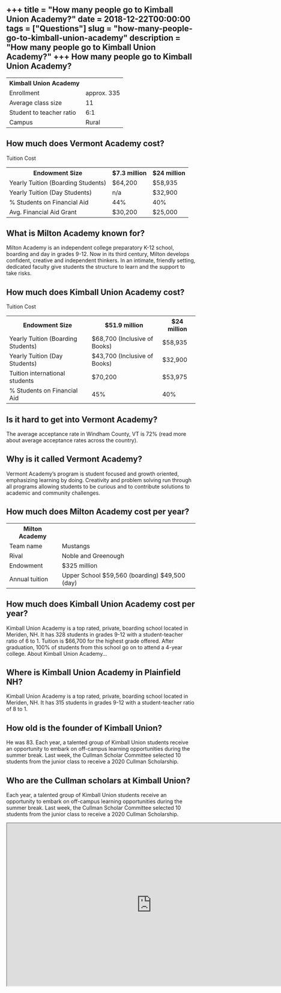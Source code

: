 +++
title = "How many people go to Kimball Union Academy?"
date = 2018-12-22T00:00:00
tags = ["Questions"]
slug = "how-many-people-go-to-kimball-union-academy"
description = "How many people go to Kimball Union Academy?"
+++
How many people go to Kimball Union Academy?
--------------------------------------------

<table><tr><th>Kimball Union Academy</th></tr><tr><td>Enrollment</td><td>approx. 335</td></tr><tr><td>Average class size</td><td>11</td></tr><tr><td>Student to teacher ratio</td><td>6:1</td></tr><tr><td>Campus</td><td>Rural</td></tr></table>

How much does Vermont Academy cost?
-----------------------------------

Tuition Cost

<table><tr><th>Endowment Size</th><th>$7.3 million</th><th>$24 million</th></tr><tr><td>Yearly Tuition (Boarding Students)</td><td>$64,200</td><td>$58,935</td></tr><tr><td>Yearly Tuition (Day Students)</td><td>n/a</td><td>$32,900</td></tr><tr><td>% Students on Financial Aid</td><td>44%</td><td>40%</td></tr><tr><td>Avg. Financial Aid Grant</td><td>$30,200</td><td>$25,000</td></tr></table>

What is Milton Academy known for?
---------------------------------

Milton Academy is an independent college preparatory K-12 school, boarding and day in grades 9-12. Now in its third century, Milton develops confident, creative and independent thinkers. In an intimate, friendly setting, dedicated faculty give students the structure to learn and the support to take risks.

How much does Kimball Union Academy cost?
-----------------------------------------

Tuition Cost

<table><tr><th>Endowment Size</th><th>$51.9 million</th><th>$24 million</th></tr><tr><td>Yearly Tuition (Boarding Students)</td><td>$68,700 (Inclusive of Books)</td><td>$58,935</td></tr><tr><td>Yearly Tuition (Day Students)</td><td>$43,700 (Inclusive of Books)</td><td>$32,900</td></tr><tr><td>Tuition international students</td><td>$70,200</td><td>$53,975</td></tr><tr><td>% Students on Financial Aid</td><td>45%</td><td>40%</td></tr></table>

Is it hard to get into Vermont Academy?
---------------------------------------

The average acceptance rate in Windham County, VT is 72% (read more about average acceptance rates across the country).

Why is it called Vermont Academy?
---------------------------------

Vermont Academy’s program is student focused and growth oriented, emphasizing learning by doing. Creativity and problem solving run through all programs allowing students to be curious and to contribute solutions to academic and community challenges.

How much does Milton Academy cost per year?
-------------------------------------------

<table><tr><th>Milton Academy</th></tr><tr><td>Team name</td><td>Mustangs</td></tr><tr><td>Rival</td><td>Noble and Greenough</td></tr><tr><td>Endowment</td><td>$325 million</td></tr><tr><td>Annual tuition</td><td>Upper School $59,560 (boarding) $49,500 (day)</td></tr></table>

How much does Kimball Union Academy cost per year?
--------------------------------------------------

Kimball Union Academy is a top rated, private, boarding school located in Meriden, NH. It has 328 students in grades 9-12 with a student-teacher ratio of 6 to 1. Tuition is $66,700 for the highest grade offered. After graduation, 100% of students from this school go on to attend a 4-year college. About Kimball Union Academy…

Where is Kimball Union Academy in Plainfield NH?
------------------------------------------------

Kimball Union Academy is a top rated, private, boarding school located in Meriden, NH. It has 315 students in grades 9-12 with a student-teacher ratio of 8 to 1.

How old is the founder of Kimball Union?
----------------------------------------

He was 83. Each year, a talented group of Kimball Union students receive an opportunity to embark on off-campus learning opportunities during the summer break. Last week, the Cullman Scholar Committee selected 10 students from the junior class to receive a 2020 Cullman Scholarship.

Who are the Cullman scholars at Kimball Union?
----------------------------------------------

Each year, a talented group of Kimball Union students receive an opportunity to embark on off-campus learning opportunities during the summer break. Last week, the Cullman Scholar Committee selected 10 students from the junior class to receive a 2020 Cullman Scholarship.

<iframe allow="accelerometer; autoplay; clipboard-write; encrypted-media; gyroscope; picture-in-picture" allowfullscreen="" class="__youtube_prefs__  epyt-is-override  no-lazyload" data-no-lazy="1" data-origheight="433" data-origwidth="770" data-skipgform_ajax_framebjll="" height="433" id="_ytid_13087" loading="lazy" src="https://www.youtube.com/embed/H0vsKrsZZDI?enablejsapi=1&autoplay=0&cc_load_policy=0&cc_lang_pref=&iv_load_policy=1&loop=0&modestbranding=0&rel=1&fs=1&playsinline=0&autohide=2&theme=dark&color=red&controls=1&" title="YouTube player" width="770"></iframe>